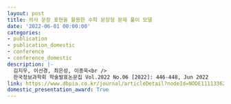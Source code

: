 ```yaml
---
layout: post
title: 의사 문장 표현을 활용한 수학 문장형 문제 풀이 모델
date: '2022-06-01 00:00:00'
categories:
- publication
- publication_domestic
- conference
- conference_domestic
description: |-
  김지우, 이선경, 최은성, 이종욱<br />
  한국정보과학회 학술발표논문집 Vol.2022 No.06 [2022]: 446-448, Jun 2022
link: https://www.dbpia.co.kr/journal/articleDetail?nodeId=NODE11113362
domestic_presentation_award: True
---
```


